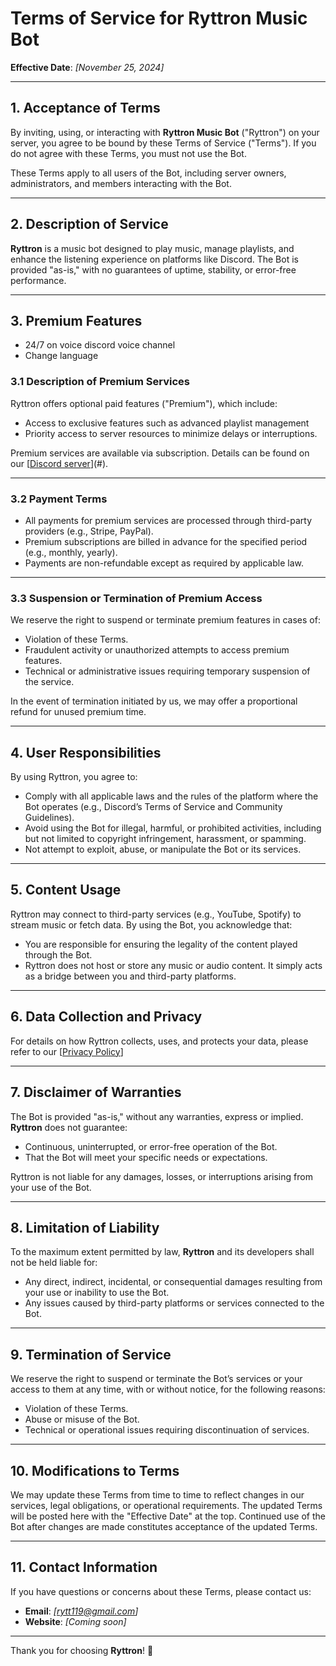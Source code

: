 # Terms of Service for Ryttron Music Bot

**Effective Date**: *[November 25, 2024]*  

---

## 1. Acceptance of Terms

By inviting, using, or interacting with **Ryttron Music Bot** ("Ryttron") on your server, you agree to be bound by these Terms of Service ("Terms"). If you do not agree with these Terms, you must not use the Bot.  

These Terms apply to all users of the Bot, including server owners, administrators, and members interacting with the Bot.

---

## 2. Description of Service

**Ryttron** is a music bot designed to play music, manage playlists, and enhance the listening experience on platforms like Discord. The Bot is provided "as-is," with no guarantees of uptime, stability, or error-free performance.

---

## 3. Premium Features
- 24/7 on voice discord voice channel
- Change language

### 3.1 Description of Premium Services

Ryttron offers optional paid features ("Premium"), which include:  
- Access to exclusive features such as advanced playlist management
- Priority access to server resources to minimize delays or interruptions.  

Premium services are available via subscription. Details can be found on our [[Discord server](https://discord.gg/3nybtbPBJD)](#).

---

### 3.2 Payment Terms

- All payments for premium services are processed through third-party providers (e.g., Stripe, PayPal).  
- Premium subscriptions are billed in advance for the specified period (e.g., monthly, yearly).  
- Payments are non-refundable except as required by applicable law.  

---

### 3.3 Suspension or Termination of Premium Access

We reserve the right to suspend or terminate premium features in cases of:  
- Violation of these Terms.  
- Fraudulent activity or unauthorized attempts to access premium features.  
- Technical or administrative issues requiring temporary suspension of the service.  

In the event of termination initiated by us, we may offer a proportional refund for unused premium time.

---

## 4. User Responsibilities

By using Ryttron, you agree to:  
- Comply with all applicable laws and the rules of the platform where the Bot operates (e.g., Discord’s Terms of Service and Community Guidelines).  
- Avoid using the Bot for illegal, harmful, or prohibited activities, including but not limited to copyright infringement, harassment, or spamming.  
- Not attempt to exploit, abuse, or manipulate the Bot or its services.

---

## 5. Content Usage

Ryttron may connect to third-party services (e.g., YouTube, Spotify) to stream music or fetch data. By using the Bot, you acknowledge that:  
- You are responsible for ensuring the legality of the content played through the Bot.  
- Ryttron does not host or store any music or audio content. It simply acts as a bridge between you and third-party platforms.

---

## 6. Data Collection and Privacy

For details on how Ryttron collects, uses, and protects your data, please refer to our [[Privacy Policy](https://github.com/Limeamirs/Privacy-Policy/blob/main/README.md)]

---

## 7. Disclaimer of Warranties

The Bot is provided "as-is," without any warranties, express or implied. **Ryttron** does not guarantee:  
- Continuous, uninterrupted, or error-free operation of the Bot.  
- That the Bot will meet your specific needs or expectations.  

Ryttron is not liable for any damages, losses, or interruptions arising from your use of the Bot.

---

## 8. Limitation of Liability

To the maximum extent permitted by law, **Ryttron** and its developers shall not be held liable for:  
- Any direct, indirect, incidental, or consequential damages resulting from your use or inability to use the Bot.  
- Any issues caused by third-party platforms or services connected to the Bot.

---

## 9. Termination of Service

We reserve the right to suspend or terminate the Bot’s services or your access to them at any time, with or without notice, for the following reasons:  
- Violation of these Terms.  
- Abuse or misuse of the Bot.  
- Technical or operational issues requiring discontinuation of services.  

---

## 10. Modifications to Terms

We may update these Terms from time to time to reflect changes in our services, legal obligations, or operational requirements. The updated Terms will be posted here with the "Effective Date" at the top. Continued use of the Bot after changes are made constitutes acceptance of the updated Terms.

---

## 11. Contact Information

If you have questions or concerns about these Terms, please contact us:  
- **Email**: *[rytt119@gmail.com]*  
- **Website**: *[Coming soon]*  

---

Thank you for choosing **Ryttron**! 🎵
